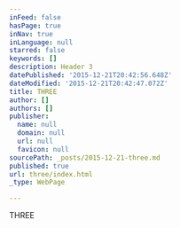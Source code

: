```yaml
---
inFeed: false
hasPage: true
inNav: true
inLanguage: null
starred: false
keywords: []
description: Header 3
datePublished: '2015-12-21T20:42:56.648Z'
dateModified: '2015-12-21T20:42:47.072Z'
title: THREE
author: []
authors: []
publisher:
  name: null
  domain: null
  url: null
  favicon: null
sourcePath: _posts/2015-12-21-three.md
published: true
url: three/index.html
_type: WebPage

---
```

THREE
